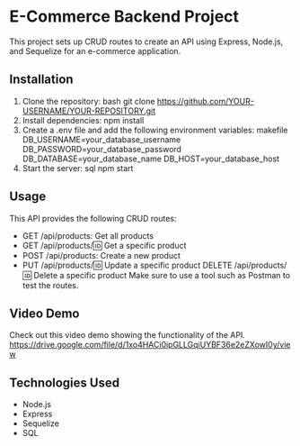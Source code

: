 # E-Commerce Backend Project

This project sets up CRUD routes to create an API using Express, Node.js, and Sequelize for an e-commerce application.

## Installation

1. Clone the repository:
   bash
   git clone https://github.com/YOUR-USERNAME/YOUR-REPOSITORY.git
2. Install dependencies:
   npm install
3. Create a .env file and add the following environment variables:
   makefile
   DB_USERNAME=your_database_username
   DB_PASSWORD=your_database_password
   DB_DATABASE=your_database_name
   DB_HOST=your_database_host
4. Start the server:
   sql
   npm start

## Usage

This API provides the following CRUD routes:

- GET /api/products: Get all products
- GET /api/products/:id: Get a specific product
- POST /api/products: Create a new product
- PUT /api/products/:id: Update a specific product
  DELETE /api/products/:id: Delete a specific product
  Make sure to use a tool such as Postman to test the routes.

## Video Demo

Check out this video demo showing the functionality of the API.
https://drive.google.com/file/d/1xo4HACi0ipGLLGqiUYBF36e2eZXowI0y/view

## Technologies Used

- Node.js
- Express
- Sequelize
- SQL
